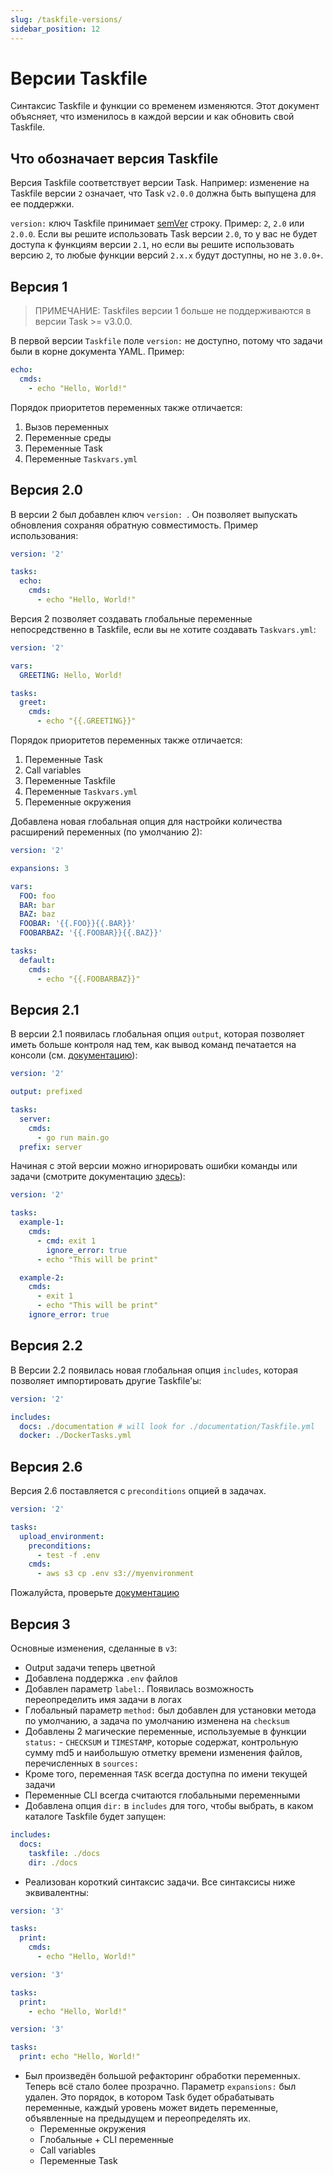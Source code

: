 ```yaml
---
slug: /taskfile-versions/
sidebar_position: 12
---
```


# Версии Taskfile

Синтаксис Taskfile и функции со временем изменяются. Этот документ объясняет, что изменилось в каждой версии и как обновить свой Taskfile.

## Что обозначает версия Taskfile

Версия Taskfile соответствует версии Task. Например: изменение на Taskfile версии `2` означает, что Task `v2.0.0` должна быть выпущена для ее поддержки.

`version:` ключ Taskfile принимает [semVer](https://semver.org/lang/ru/) строку. Пример: `2`, `2.0` или `2.0.0`. Если вы решите использовать Task версии `2.0`, то у вас не будет доступа к функциям версии `2.1`, но если вы решите использовать версию `2`, то любые функции версий `2.x.x` будут доступны, но не `3.0.0+`.

## Версия 1

> ПРИМЕЧАНИЕ: Taskfiles версии 1 больше не поддерживаются в версии Task >= v3.0.0.

В первой версии `Taskfile` поле `version:` не доступно, потому что задачи были в корне документа YAML. Пример:

```yaml
echo:
  cmds:
    - echo "Hello, World!"
```

Порядок приоритетов переменных также отличается:

1. Вызов переменных
2. Переменные среды
3. Переменные Task
4. Переменные `Taskvars.yml`

## Версия 2.0

В версии 2 был добавлен ключ `version: `. Он позволяет выпускать обновления сохраняя обратную совместимость. Пример использования:

```yaml
version: '2'

tasks:
  echo:
    cmds:
      - echo "Hello, World!"
```

Версия 2 позволяет создавать глобальные переменные непосредственно в Taskfile, если вы не хотите создавать `Taskvars.yml`:

```yaml
version: '2'

vars:
  GREETING: Hello, World!

tasks:
  greet:
    cmds:
      - echo "{{.GREETING}}"
```

Порядок приоритетов переменных также отличается:

1. Переменные Task
2. Call variables
3. Переменные Taskfile
4. Переменные `Taskvars.yml`
5. Переменные окружения

Добавлена новая глобальная опция для настройки количества расширений переменных (по умолчанию 2):

```yaml
version: '2'

expansions: 3

vars:
  FOO: foo
  BAR: bar
  BAZ: baz
  FOOBAR: '{{.FOO}}{{.BAR}}'
  FOOBARBAZ: '{{.FOOBAR}}{{.BAZ}}'

tasks:
  default:
    cmds:
      - echo "{{.FOOBARBAZ}}"
```

## Версия 2.1

В версии 2.1 появилась глобальная опция `output`, которая позволяет иметь больше контроля над тем, как вывод команд печатается на консоли (см. [документацию][output]):

```yaml
version: '2'

output: prefixed

tasks:
  server:
    cmds:
      - go run main.go
  prefix: server
```

Начиная с этой версии можно игнорировать ошибки команды или задачи (смотрите документацию [здесь][ignore_errors]):

```yaml
version: '2'

tasks:
  example-1:
    cmds:
      - cmd: exit 1
        ignore_error: true
      - echo "This will be print"

  example-2:
    cmds:
      - exit 1
      - echo "This will be print"
    ignore_error: true
```

## Версия 2.2

В Версии 2.2 появилась новая глобальная опция `includes`, которая позволяет импортировать другие Taskfile'ы:

```yaml
version: '2'

includes:
  docs: ./documentation # will look for ./documentation/Taskfile.yml
  docker: ./DockerTasks.yml
```

## Версия 2.6

Версия 2.6 поставляется с `preconditions` опцией в задачах.

```yaml
version: '2'

tasks:
  upload_environment:
    preconditions:
      - test -f .env
    cmds:
      - aws s3 cp .env s3://myenvironment
```

Пожалуйста, проверьте [документацию][includes]

## Версия 3

Основные изменения, сделанные в `v3`:

- Output задачи теперь цветной
- Добавлена поддержка `.env` файлов
- Добавлен параметр `label:`. Появилась возможность переопределить имя задачи в логах
- Глобальный параметр `method:` был добавлен для установки метода по умолчанию, а задача по умолчанию изменена на `checksum`
- Добавлены 2 магические переменные, используемые в функции `status:` - `CHECKSUM` и `TIMESTAMP`, которые содержат, контрольную сумму md5 и наибольшую отметку времени изменения файлов, перечисленных в `sources:`
- Кроме того, переменная `TASK` всегда доступна по имени текущей задачи
- Переменные CLI всегда считаются глобальными переменными
- Добавлена опция `dir:` в `includes` для того, чтобы выбрать, в каком каталоге Taskfile будет запущен:

```yaml
includes:
  docs:
    taskfile: ./docs
    dir: ./docs
```

- Реализован короткий синтаксис задачи. Все синтаксисы ниже эквивалентны:

```yaml
version: '3'

tasks:
  print:
    cmds:
      - echo "Hello, World!"
```

```yaml
version: '3'

tasks:
  print:
    - echo "Hello, World!"
```

```yaml
version: '3'

tasks:
  print: echo "Hello, World!"
```

- Был произведён большой рефакторинг обработки переменных. Теперь всё стало более прозрачно. Параметр `expansions:` был удален. Это порядок, в котором Task будет обрабатывать переменные, каждый уровень может видеть переменные, объявленные на предыдущем и переопределять их.
  - Переменные окружения
  - Глобальные + CLI переменные
  - Call variables
  - Переменные Task

[output]: usage.md#output-syntax
[ignore_errors]: usage.md#ignore-errors
[includes]: usage.md#including-other-taskfiles

